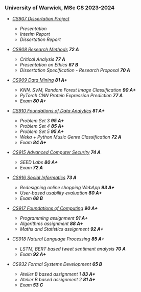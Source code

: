### University of Warwick, MSc CS 2023-2024

- *<u>CS907 Dissertation Project</u>*
  - *Presentation*
  - *Interim Report*
  - *Dissertation Report*

- *<u>CS908 Research Methods</u>    **72 A***
  - *Critical Analysis    **77 A***
  - *Presentation on Ethics    **67 B***
  - *Dissertation Specification - Research Proposal    **70 A***

- *<u>CS909 Data Mining</u>    **81 A+***
  - *KNN, SVM, Random Forest Image Classification    **90 A+***
  - *PyTorch CNN Protein Expression Prediction    **77 A***
  - *Exam    **80 A+***

- *<u>CS910 Foundations of Data Analytics</u>    **81 A+***
  - *Problem Set 3    **95 A+***
  - *Problem Set 4    **85 A+***
  - *Problem Set 5    **95 A+***
  - *Weka + Python Music Genre Classification    **72 A***
  - *Exam    **84 A+***

- *<u>CS915 Advanced Computer Security</u>    **74 A***
  - *SEED Labs     **80 A+***
  - *Exam    **72 A***

- *<u>CS916 Social Informatics</u>    **73 A***
  - *Redesigning online shopping WebApp    **93 A+***
  - *User-based usability evaluation    **80 A+***
  - *Exam    **68 B***

- *<u>CS917 Foundations of Computing</u>    **90 A+***
  - *Programming assignment    **91 A+***
  - *Algorithms assignment    **88 A+***
  - *Maths and Statistics assignment    **92 A+***

- *CS918 Natural Language Processing    **85 A+***
  - *LSTM, BERT based tweet sentiment analysis    **70 A***
  - *Exam    **92 A+***

- *CS932 Formal Systems Development    **65 B***
  - *Atelier B based assignment 1    **83 A+***
  - *Atelier B based assignment 2    **81 A+***
  - *Exam    **53 C***
